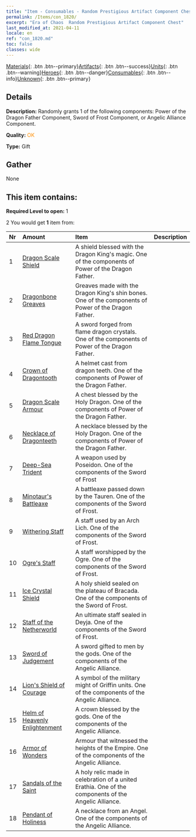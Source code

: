```yaml
---
title: "Item - Consumables - Random Prestigious Artifact Component Chest"
permalink: /Items/con_1820/
excerpt: "Era of Chaos  Random Prestigious Artifact Component Chest"
last_modified_at: 2021-04-11
locale: en
ref: "con_1820.md"
toc: false
classes: wide
---
```

 [Materials](/Items/){: .btn .btn--primary}[Artifacts](/Items/Artifacts/){: .btn .btn--success}[Units](/Items/Units/){: .btn .btn--warning}[Heroes](/Items/Heroes/){: .btn .btn--danger}[Consumables](/Items/Consumables/){: .btn .btn--info}[Unknown](/Items/Unknown/){: .btn .btn--primary}

## Details
 **Description:** Randomly grants 1 of the following components: Power of the Dragon Father Component, Sword of Frost Component, or Angelic Alliance Component.

 **Quality:** <span style="color: #FF8C00">OK</span>

 **Type:** Gift

## Gather

  None

## This item contains:

 **Required Level to open:** 1

 2 You would get **1** item  from:

  | Nr | Amount |     Item    | Description |
  |:---|:-------|:------------|:-----------:|
  | 1 | [Dragon Scale Shield](/Items/art_144/) | A shield blessed with the Dragon King's magic. One of the components of Power of the Dragon Father. | 
  | 2 | [Dragonbone Greaves](/Items/art_145/) | Greaves made with the Dragon King's shin bones. One of the components of Power of the Dragon Father. | 
  | 3 | [Red Dragon Flame Tongue](/Items/art_146/) | A sword forged from flame dragon crystals. One of the components of Power of the Dragon Father. | 
  | 4 | [Crown of Dragontooth](/Items/art_147/) | A helmet cast from dragon teeth. One of the components of Power of the Dragon Father. | 
  | 5 | [Dragon Scale Armour](/Items/art_148/) | A chest blessed by the Holy Dragon. One of the components of Power of the Dragon Father. | 
  | 6 | [Necklace of Dragonteeth](/Items/art_149/) | A necklace blessed by the Holy Dragon. One of the components of Power of the Dragon Father. | 
  | 7 | [Deep-Sea Trident](/Items/art_160/) | A weapon used by Poseidon. One of the components of the Sword of Frost | 
  | 8 | [Minotaur's Battleaxe](/Items/art_161/) | A battleaxe passed down by the Tauren. One of the components of the Sword of Frost. | 
  | 9 | [Withering Staff](/Items/art_162/) | A staff used by an Arch Lich. One of the components of the Sword of Frost. | 
  | 10 | [Ogre's Staff](/Items/art_163/) | A staff worshipped by the Ogre. One of the components of the Sword of Frost. | 
  | 11 | [Ice Crystal Shield](/Items/art_164/) | A holy shield sealed on the plateau of Bracada. One of the components of the Sword of Frost. | 
  | 12 | [Staff of the Netherworld](/Items/art_165/) | An ultimate staff sealed in Deyja. One of the components of the Sword of Frost. | 
  | 13 | [Sword of Judgement](/Items/art_150/) | A sword gifted to men by the gods. One of the components of the Angelic Alliance. | 
  | 14 | [Lion's Shield of Courage](/Items/art_151/) | A symbol of the military might of Griffin units. One of the components of the Angelic Alliance. | 
  | 15 | [Helm of Heavenly Enlightenment](/Items/art_152/) | A crown blessed by the gods. One of the components of the Angelic Alliance. | 
  | 16 | [Armor of Wonders](/Items/art_153/) | Armour that witnessed the heights of the Empire. One of the components of the Angelic Alliance. | 
  | 17 | [Sandals of the Saint](/Items/art_154/) | A holy relic made in celebration of a united Erathia. One of the components of the Angelic Alliance. | 
  | 18 | [Pendant of Holiness](/Items/art_155/) | A necklace from an Angel. One of the components of the Angelic Alliance. | 
